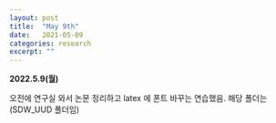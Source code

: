 ```yaml
---
layout: post
title:  "May 9th"
date:   2021-05-09
categories: research
excerpt: ""
---
```


**2022.5.9(월)**

오전에 연구실 와서 논문 정리하고 latex 에 폰트 바꾸는 연습했음. 해당 폴더는 (SDW_UUD 폴더임)


